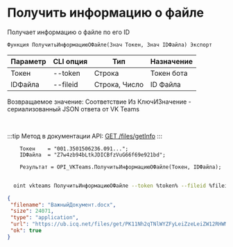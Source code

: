 ﻿---
sidebar_position: 3
---

# Получить информацию о файле
 Получает информацию о файле по его ID



`Функция ПолучитьИнформациюОФайле(Знач Токен, Знач IDФайла) Экспорт`

  | Параметр | CLI опция | Тип | Назначение |
  |-|-|-|-|
  | Токен | --token | Строка | Токен бота |
  | IDФайла | --fileid | Строка, Число | ID Файла |

  
  Возвращаемое значение:   Соответствие Из КлючИЗначение - сериализованный JSON ответа от VK Teams

<br/>

:::tip
Метод в документации API: [GET /files/getInfo](https://teams.vk.com/botapi/#/files/get_files_getInfo)
:::
<br/>


```bsl title="Пример кода"
    Токен    = "001.3501506236.091...";
    IDФайла  = "Z7w4zb94bLtkJDICBfzVuG66f69e921bd";

    Результат = OPI_VKTeams.ПолучитьИнформациюОФайле(Токен, IDФайла);
```



```sh title="Пример команды CLI"
    
  oint vkteams ПолучитьИнформациюОФайле --token %token% --fileid %fileid%

```

```json title="Результат"
{
 "filename": "ВажныйДокумент.docx",
 "size": 24071,
 "type": "application",
 "url": "https://ub.icq.net/files/get/PK11Nh2qTNlWYZFyLeiZzeLeiZW12RHWMEG7uWscxDiZ0OPbjWbg7ANWVv7SbRJ5sqEZi0en8AMCHwHnIRXwWA0To8UnW3bYpAhwzNlWfX12EnfLJp9n1icyHW9OLOEW95zSpAo4A20AlerfEn6VcCZnwx2eiZ/%D0%92%D0%B0%D0%B6%D0%BD%D1%8B%D0%B9%D0%94%D0%BE%D0%BA%D1%83%D0%BC%D0%B5%D0%BD%D1%82.docx",
 "ok": true
}
```
